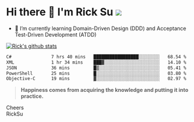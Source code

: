 # Hi there 👋 I'm Rick Su ![](https://komarev.com/ghpvc/?username=ricksu978)
<!--
**ricksu978/ricksu978** is a ✨ _special_ ✨ repository because its `README.md` (this file) appears on your GitHub profile.

Here are some ideas to get you started:

- 🔭 I’m currently working on ...
-->
- 🌱 I’m currently learning Domain-Driven Design (DDD) and Acceptance Test-Driven Development (ATDD)
<!--
- 👯 I’m looking to collaborate on ...
- 🤔 I’m looking for help with ...
- 💬 Ask me about ...
- 📫 How to reach me: ...
- 😄 Pronouns: ...
- ⚡ Fun fact: ...
-->
[![Rick's github stats](https://github-readme-stats.vercel.app/api?username=ricksu978&theme=dark)](https://github.com/ricksu978/ricksu978)

<!--START_SECTION:waka-->

```txt
C#               7 hrs 40 mins   █████████████████░░░░░░░░   68.54 %
XML              1 hr 34 mins    ███▓░░░░░░░░░░░░░░░░░░░░░   14.10 %
JSON             36 mins         █▒░░░░░░░░░░░░░░░░░░░░░░░   05.41 %
PowerShell       25 mins         █░░░░░░░░░░░░░░░░░░░░░░░░   03.80 %
Objective-C      19 mins         ▓░░░░░░░░░░░░░░░░░░░░░░░░   02.97 %
```

<!--END_SECTION:waka-->

> **Happiness comes from acquiring the knowledge and putting it into practice.**

Cheers  
RickSu 
